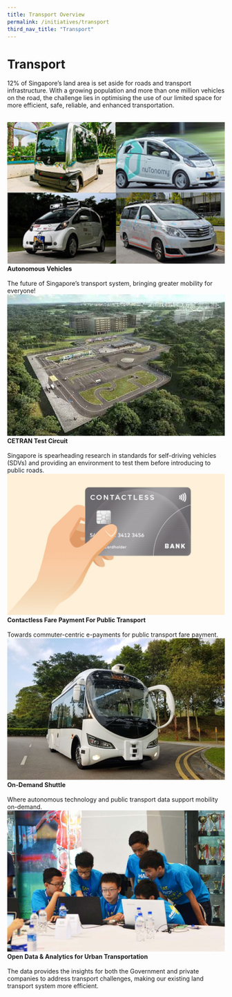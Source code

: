 ```yaml
---
title: Transport Overview
permalink: /initiatives/transport
third_nav_title: "Transport"
---
```

# Transport

12% of Singapore’s land area is set aside for roads and transport infrastructure. With a growing population and more than one million vehicles on the road, the challenge lies in optimising the use of our limited space for more efficient, safe, reliable, and enhanced transportation.

<br>
<div class="row">  
  <div class="column-c" > 
    <a href="/initiatives/transport/autonomous-vehicles" target="_blank"><img src="/images/initiatives/overview-pages/autonomous-vehicles.png"></a><br>
    <div class="header"><b>Autonomous Vehicles</b></div><br>
    <div class="para">The future of Singapore’s transport system, bringing greater mobility for everyone!</div>
  </div>
    <div class="column-c"> 
    <a href="/initiatives/transport/cetran-test-circuit" target="_blank"><img src="/images/initiatives/overview-pages/cetran.png"></a><br>
     <div class="header"><b>CETRAN Test Circuit</b></div><br>
    <div class="para">Singapore is spearheading research in standards for self-driving vehicles (SDVs) and providing an environment to test them before introducing to public roads.</div>
  </div>      
   <div class="column-c"> 
    <a href="/our-smart-nation/initiatives/transport/contactless-fare-payment" target="_blank"><img src="/images/our-smart-nation/Initiatives/overview-page/contactless-fare-payments.png"></a><br>
     <div class="header"><b>Contactless Fare Payment For Public Transport</b></div><br>
    <div class="para">Towards commuter-centric e-payments for public transport fare payment.</div>
  </div>
  </div>
<div class="row">  
  <div class="column-c">  
    <a href="/our-smart-nation/initiatives/transport/on-demand-shuttle" target="_blank"><img src="/images/our-smart-nation/Initiatives/overview-page/on-demand-shuttle.png"></a><br>
    <div class="header"><b>On-Demand Shuttle</b></div><br>
    <div class="para">Where autonomous technology and public transport data support mobility on-demand.</div>
  </div>     
  <div class="column-c" > 
    <a href="  /our-smart-nation/initiatives/transport/open-data-analytics" target="_blank"><img src="/images/our-smart-nation/Initiatives/overview-page/urban-transportation-data.png"></a><br>
    <div class="header"><b>Open Data & Analytics for Urban Transportation</b></div><br>
    <div class="para">The data provides the insights for both the Government and private companies to address transport challenges, making our existing land transport system more efficient.</div>
  </div>
</div>

